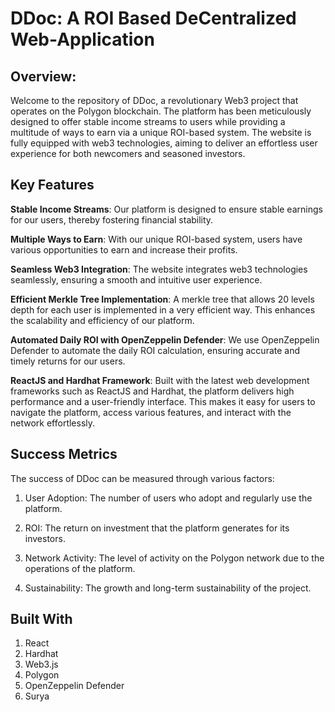# DDoc: A ROI Based DeCentralized Web-Application

## Overview:
Welcome to the repository of DDoc, a revolutionary Web3 project that operates on the Polygon blockchain. The platform has been meticulously designed to offer stable income streams to users while providing a multitude of ways to earn via a unique ROI-based system. The website is fully equipped with web3 technologies, aiming to deliver an effortless user experience for both newcomers and seasoned investors.

## Key Features
**Stable Income Streams**: Our platform is designed to ensure stable earnings for our users, thereby fostering financial stability.

**Multiple Ways to Earn**: With our unique ROI-based system, users have various opportunities to earn and increase their profits.

**Seamless Web3 Integration**: The website integrates web3 technologies seamlessly, ensuring a smooth and intuitive user experience.

**Efficient Merkle Tree Implementation**: A merkle tree that allows 20 levels depth for each user is implemented in a very efficient way. This enhances the scalability and efficiency of our platform.

**Automated Daily ROI with OpenZeppelin Defender**: We use OpenZeppelin Defender to automate the daily ROI calculation, ensuring accurate and timely returns for our users.

**ReactJS and Hardhat Framework**: Built with the latest web development frameworks such as ReactJS and Hardhat, the platform delivers high performance and a user-friendly interface. This makes it easy for users to navigate the platform, access various features, and interact with the network effortlessly.

## Success Metrics
The success of DDoc can be measured through various factors:

1. User Adoption: The number of users who adopt and regularly use the platform.

2. ROI: The return on investment that the platform generates for its investors.

3. Network Activity: The level of activity on the Polygon network due to the operations of the platform.

4. Sustainability: The growth and long-term sustainability of the project.

## Built With
1. React
2. Hardhat
3. Web3.js
4. Polygon
5. OpenZeppelin Defender
6. Surya
